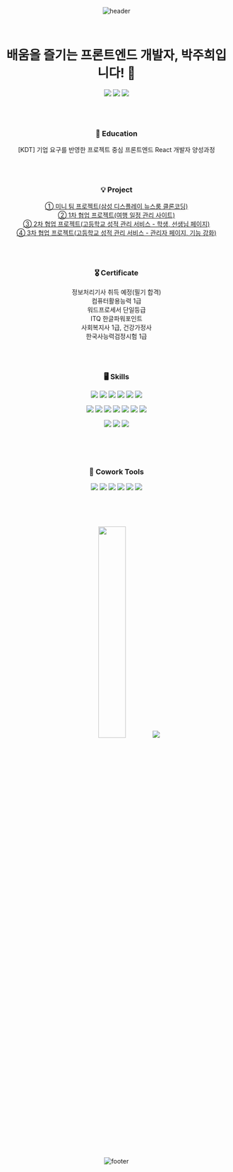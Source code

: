 <div align=center>

![header](https://capsule-render.vercel.app/api?type=shark&color=ffe999&height=100&section=header&animation=fadeIn&fontAlignY=100)

<br>

# 배움을 즐기는 프론트엔드 개발자, 박주희입니다! 👋 

<a href="https://github.com/heeheepark"><img src="https://hits.seeyoufarm.com/api/count/incr/badge.svg?url=https%3A%2F%2Fgithub.com%2Fheeheepark&count_bg=%239C9C9C&title_bg=%23699DFF&icon=&icon_color=%23E7E7E7&title=Visit&edge_flat=false"/></a> <a href="pjh9641@gmial.com"><img src="https://img.shields.io/badge/mail-EA4335?style=flat&logo=gmail&logoColor=white" /></a>
 <a href="https://heeheepark.notion.site/heeheepark/2b762785719146dc916ca94b056e46d1"><img src="https://img.shields.io/badge/Notion-000000?style=flat&logo=Notion&logoColor=white" /></a>

<br>
<br>


### 🐣 Education
[KDT] 기업 요구를 반영한 프로젝트 중심 프론트엔드 React 개발자 양성과정

  <br><br>

### 💡 Project
<a href="https://github.com/heeheepark/samsung-display-newsroom-clone-coding">① 미니 팀 프로젝트(삼성 디스플레이 뉴스룸 클론코딩)</a> <br>
<a href="https://github.com/heeheepark/travel-todo">② 1차 협업 프로젝트(여행 일정 관리 사이트)</a> <br>
<a href="https://github.com/heeheepark/hischool">③ 2차 협업 프로젝트(고등학교 성적 관리 서비스 - 학생, 선생님 페이지)</a> <br>
<a href="https://github.com/heeheepark/hischool-admin">④ 3차 협업 프로젝트(고등학교 성적 관리 서비스 - 관리자 페이지, 기능 강화)</a> 
 
 

<br><br>


### 🎖️ Certificate
 정보처리기사 취득 예정(필기 합격) <br>
 컴퓨터활용능력 1급 <br>
 워드프로세서 단일등급 <br>
 ITQ 한글파워포인트 <br>
 사회복지사 1급, 건강가정사 <br>
 한국사능력검정시험 1급 <br>

<br><br>


<!-- <p align='center'>
  <a href="https://github.com/kyechan99/capsule-render/labels/Idea">
    <img src="https://img.shields.io/badge/IDEA%20ISSUE%20-%23F7DF1E.svg?&style=for-the-badge&&logoColor=white"/>
  </a>
  <a href="#demo">
    <img src="https://img.shields.io/badge/DEMO%20-%234FC08D.svg?&style=for-the-badge&&logoColor=white"/>
  </a>
</p> -->

### 🖥️ Skills 
<img src="https://img.shields.io/badge/HTML5-E34F26?style=flat&logo=HTML5&logoColor=white" /> <img src="https://img.shields.io/badge/CSS3-1572B6?style=flat&logo=CSS3&logoColor=white" /> <img src="https://img.shields.io/badge/JavaScript-F7DF1E?style=flat&logo=JavaScript&logoColor=white" /> <img src="https://img.shields.io/badge/React-61DAFB?style=flat&logo=React&logoColor=white" />
 <img src="https://img.shields.io/badge/Git-F05032?style=flat&logo=git&logoColor=white" /> <img src="https://img.shields.io/badge/Axios-5A29E4?style=flat&logo=axios&logoColor=white" />
<br>

 <img src="https://img.shields.io/badge/Photoshop-31A8FF?style=flat&logo=adobephotoshop&logoColor=white" /> <img src="https://img.shields.io/badge/Bootstrap-7952B3?style=flat&logo=Bootstrap&logoColor=white" /> <img src="https://img.shields.io/badge/Tailwindcss-06B6D4?style=flat&logo=tailwindcss&logoColor=white" /> <img src="https://img.shields.io/badge/AntDesign-0170FE?style=flat&logo=antdesign&logoColor=white" /> <img src="https://img.shields.io/badge/SCSS-CC6699?style=flat&logo=sass&logoColor=white" />  <img src="https://img.shields.io/badge/Styled_component-DB7093?style=flat&logo=styledcomponents&logoColor=white" /> <img src="https://img.shields.io/badge/fontawesome-528DD7?style=flat&logo=fontawesome&logoColor=white" />
<br>

<img src="https://img.shields.io/badge/Word-2B579A?style=flat&logo=microsoftword&logoColor=white" /> <img src="https://img.shields.io/badge/Excel-217346?style=flat&logo=microsoftexcel&logoColor=white" /> <img src="https://img.shields.io/badge/PowerPoint-B7472A?style=flat&logo=microsoftpowerpoint&logoColor=white" />

<br><br><br>
  
### 🤝 Cowork Tools
<img src="https://img.shields.io/badge/GitHub-181717?style=flat&logo=GitHub&logoColor=white" /> <img src="https://img.shields.io/badge/Sourcetree-0052CC?style=flat&logo=Sourcetree&logoColor=white" /> <img src="https://img.shields.io/badge/Slack-4A154B?style=flat&logo=Slack&logoColor=white" /> <img src="https://img.shields.io/badge/Notion-000000?style=flat&logo=Notion&logoColor=white" /> <img src="https://img.shields.io/badge/Figma-F24E1E?style=flat&logo=figma&logoColor=white" /> <img src="https://img.shields.io/badge/Swagger-85EA2D?style=flat&logo=swagger&logoColor=white" />

<br><br><br>

<img src="https://github-readme-stats.vercel.app/api/top-langs/?username=heeheepark&layout=compact" width="35%">
<img src="https://github-readme-stats.vercel.app/api?username=heeheepark&show_icons=true" >

<br><br>

![footer](https://capsule-render.vercel.app/api?type=shark&color=ffe999&height=100&section=footer&animation=fadeIn&fontAlignY=100)
</div>
